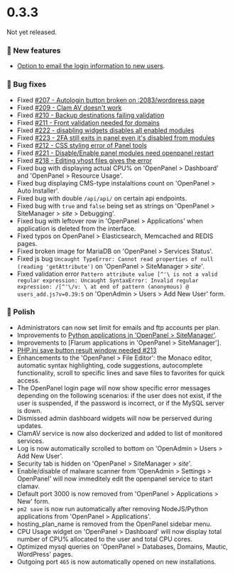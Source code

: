 # 0.3.3

Not yet released.

### 🚀 New features
- [Option to email the login information to new users](https://i.postimg.cc/kq7r4WB9/2024-10-17-13-56.png).

### 🐛 Bug fixes
- Fixed [#207 - Autologin button broken on :2083/wordpress page ](https://github.com/stefanpejcic/OpenPanel/issues/207)
- Fixed [#209 - Clam AV doesn't work](https://github.com/stefanpejcic/OpenPanel/issues/209)
- Fixed [#210 - Backup destinations failing validation](https://github.com/stefanpejcic/OpenPanel/issues/210)
- Fixed [#211 - Front validation needed for domains](https://github.com/stefanpejcic/OpenPanel/issues/211)
- Fixed [#222 - disabling widgets disables all enabled modules](https://github.com/stefanpejcic/OpenPanel/issues/222)
- Fixed [#223 - 2FA still exits in panel even it's disabled from modules](https://github.com/stefanpejcic/OpenPanel/issues/223)
- Fixed [#212 - CSS styling error of Panel tools](https://github.com/stefanpejcic/OpenPanel/issues/212)
- Fixed [#221 - Disable/Enable panel modules need openpanel restart](https://github.com/stefanpejcic/OpenPanel/issues/221)
- Fixed [#218 - Editing vhost files gives the error](https://github.com/stefanpejcic/OpenPanel/issues/218)
- Fixed bug with displaying actual CPU% on 'OpenPanel > Dashboard' and 'OpenPanel > Resource Usage'.
- Fixed bug displaying CMS-type instalaltions count on 'OpenPanel > Auto Installer'.
- Fixed bug with double `/api/api/` on certain api endpoints.
- Fixed bug with `true` and `false` being set as strings on 'OpenPanel > SiteManager > *site* > Debugging'.
- Fixed bug with leftover row in 'OpenPanel > Applications' when application is deleted from the interface.
- Fixed typos on OpenPanel > Elasticsearch, Memcached and REDIS pages.
- Fixed broken image for MariaDB on 'OpenPanel > Services Status'.
- Fixed js bug `Uncaught TypeError: Cannot read properties of null (reading 'getAttribute')` on 'OpenPanel > SiteManager > *site*'.
- Fixed validation error `Pattern attribute value [^'\ is not a valid regular expression: Uncaught SyntaxError: Invalid regular expression: /[^'\/v: \ at end of pattern
(anonymous) @ users_add.js?v=0.39:5` on 'OpenAdmin > Users > Add New User' form.

### 💅 Polish
- Administrators can now set limit for emails and ftp accounts per plan.
- Improvements to [Python applications in 'OpenPanel > SiteManager'](https://i.postimg.cc/NQXLSddB/2024-10-18-17-22.png).
- Improvements to [Flarum applications in 'OpenPanel > SiteManager'].
- [PHP.ini save button result window needed #213](https://github.com/stefanpejcic/OpenPanel/issues/213)
- Enhancements to the 'OpenPanel > File Editor': the Monaco editor, automatic syntax highlighting, code suggestions, autocomplete functionality, scroll to specific lines and save files to favorites for quick access.
- The OpenPanel login page will now show specific error messages depending on the following scenarios: if the user does not exist, if the user is suspended, if the password is incorrect, or if the MySQL server is down.
- Dismissed admin dashboard widgets will now be perserved during updates.
- ClamAV service is now also dockerized and added to list of monitored services.
- Log is now automatically scrolled to bottom on 'OpenAdmin > Users > Add New User'.
- Security tab is hidden on 'OpenPanel > SiteManager > *site*'.
- Enable/disable of malware scanner from 'OpenAdmin > Settings > OpenPanel' will now immeditely edit the openpanel service to start clamav.
- Default port 3000 is now removed from 'OpenPanel > Applications > New' form.
- `pm2 save` is now run automatically after removing NodeJS/Python applications from 'OpenPanel > Applications'.
- hosting_plan_name is removed from the OpenPanel sidebar menu.
- CPU Usage widget on 'OpenPanel > Dashboard' will now display total number of CPU% allocated to the user and total CPU cores.
- Optimized mysql queries on 'OpenPanel > Databases, Domains, Mautic, WordPress' pages.
- Outgoing port `465` is now automatically opened on new installations.
